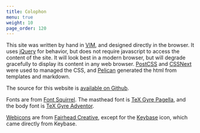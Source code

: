```yaml
---
title: Colophon
menu: true
weight: 10
page_order: 120
---
```

This site was written by hand in [VIM][vim], and designed directly in the
browser. It uses [jQuery][jquery] for behavior, but does not require javascript
to access the content of the site. It will look best in a modern browser, but
will degrade gracefully to display its content in any web browser.
[PostCSS][postcss] and [CSSNext][cssnext] were used to managed the CSS, and
[Pelican][pelican] generated the html from templates and markdown.

The source for this website is [available on Github][source].

Fonts are from [Font Squirrel][fontsquirrel]. The masthead font is [TeX Gyre
Pagella][fs-pagella], and the body font is [TeX Gyre Adventor][fs-adventor].

[Webicons][webicons] are from [Fairhead Creative][fairheadcreative], except for
the [Keybase][keybase] icon, which came directly from Keybase.

[cssnext]: http://cssnext.io/
[fairheadcreative]: http://fairheadcreative.com
[fontsquirrel]: http://www.fontsquirrel.com "Font Squirrel"
[fs-adventor]: http://www.fontsquirrel.com/fonts/TeX-Gyre-Adventor "Font Squirrel: TeX Gyre Adventor"
[fs-pagella]: http://www.fontsquirrel.com/fonts/TeX-Gyre-Pagella "Font Squirrel: TeX Gyre Pagella"
[jquery]: http://jquery.com
[keybase]: https://keybase.io
[pelican]: https://getpelican.com
[postcss]: http://postcss.org/
[source]: https://github.com/bloy/mike.bloy.org
[vim]: http://www.vim.org
[webicons]: https://github.com/adamfairhead/webicons
